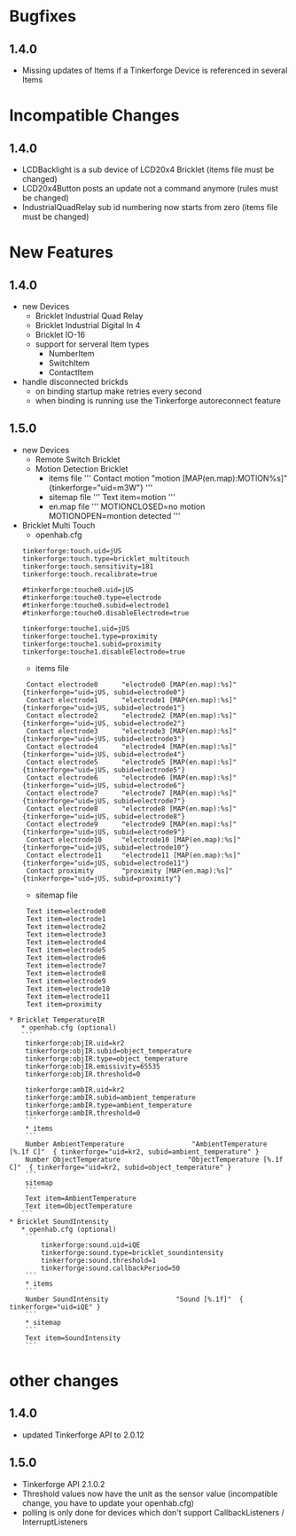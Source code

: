 # Bugfixes
 ## 1.4.0
  * Missing updates of Items if a Tinkerforge Device is referenced in several Items
# Incompatible Changes
 ## 1.4.0
  * LCDBacklight is a sub device of LCD20x4 Bricklet (items file must be changed)
  * LCD20x4Button posts an update not a command anymore (rules must be changed)
  * IndustrialQuadRelay sub id numbering now starts from zero (items file must be changed)
# New Features
 ## 1.4.0
  * new Devices
    * Bricklet Industrial Quad Relay
    * Bricklet Industrial Digital In 4
    * Bricklet IO-16
    * support for serveral Item types
       * NumberItem
       * SwitchItem
       * ContactItem
  * handle disconnected brickds
     * on binding startup make retries every second
     * when binding is running use the Tinkerforge autoreconnect feature
 ## 1.5.0
  * new Devices
    * Remote Switch Bricklet
    * Motion Detection Bricklet
        * items file
        '''
        Contact motion      "motion [MAP(en.map):MOTION%s]" {tinkerforge="uid=m3W"}
        '''
        * sitemap file
        '''
        Text item=motion
        '''
        * en.map file
        '''
            MOTIONCLOSED=no motion
            MOTIONOPEN=montion detected
        '''
   * Bricklet Multi Touch
       * openhab.cfg
       ```
       tinkerforge:touch.uid=jUS
       tinkerforge:touch.type=bricklet_multitouch
       tinkerforge:touch.sensitivity=181
       tinkerforge:touch.recalibrate=true

       #tinkerforge:touche0.uid=jUS
       #tinkerforge:touche0.type=electrode
       #tinkerforge:touche0.subid=electrode1
       #tinkerforge:touche0.disableElectrode=true

       tinkerforge:touche1.uid=jUS
       tinkerforge:touche1.type=proximity
       tinkerforge:touche1.subid=proximity
       tinkerforge:touche1.disableElectrode=true
       ```
       * items file
       ```
        Contact electrode0      "electrode0 [MAP(en.map):%s]" {tinkerforge="uid=jUS, subid=electrode0"}
        Contact electrode1      "electrode1 [MAP(en.map):%s]" {tinkerforge="uid=jUS, subid=electrode1"}
        Contact electrode2      "electrode2 [MAP(en.map):%s]" {tinkerforge="uid=jUS, subid=electrode2"}
        Contact electrode3      "electrode3 [MAP(en.map):%s]" {tinkerforge="uid=jUS, subid=electrode3"}
        Contact electrode4      "electrode4 [MAP(en.map):%s]" {tinkerforge="uid=jUS, subid=electrode4"}
        Contact electrode5      "electrode5 [MAP(en.map):%s]" {tinkerforge="uid=jUS, subid=electrode5"}
        Contact electrode6      "electrode6 [MAP(en.map):%s]" {tinkerforge="uid=jUS, subid=electrode6"}
        Contact electrode7      "electrode7 [MAP(en.map):%s]" {tinkerforge="uid=jUS, subid=electrode7"}
        Contact electrode8      "electrode8 [MAP(en.map):%s]" {tinkerforge="uid=jUS, subid=electrode8"}
        Contact electrode9      "electrode9 [MAP(en.map):%s]" {tinkerforge="uid=jUS, subid=electrode9"}
        Contact electrode10     "electrode10 [MAP(en.map):%s]" {tinkerforge="uid=jUS, subid=electrode10"}
        Contact electrode11     "electrode11 [MAP(en.map):%s]" {tinkerforge="uid=jUS, subid=electrode11"}
        Contact proximity       "proximity [MAP(en.map):%s]" {tinkerforge="uid=jUS, subid=proximity"}
        ```
       * sitemap file
       ```
        Text item=electrode0
        Text item=electrode1
        Text item=electrode2
        Text item=electrode3
        Text item=electrode4
        Text item=electrode5
        Text item=electrode6
        Text item=electrode7
        Text item=electrode8
        Text item=electrode9
        Text item=electrode10
        Text item=electrode11
        Text item=proximity
        ```
    * Bricklet TemperatureIR
       * openhab.cfg (optional)
       ```
        tinkerforge:objIR.uid=kr2
        tinkerforge:objIR.subid=object_temperature
        tinkerforge:objIR.type=object_temperature
        tinkerforge:objIR.emissivity=65535
        tinkerforge:objIR.threshold=0
        
        tinkerforge:ambIR.uid=kr2
        tinkerforge:ambIR.subid=ambient_temperature
        tinkerforge:ambIR.type=ambient_temperature
        tinkerforge:ambIR.threshold=0
        ```
        * items
        ```
        Number AmbientTemperature                 "AmbientTemperature [%.1f C]"  { tinkerforge="uid=kr2, subid=ambient_temperature" }
        Number ObjectTemperature                 "ObjectTemperature [%.1f C]"  { tinkerforge="uid=kr2, subid=object_temperature" }
        ```
        sitemap
        ```
        Text item=AmbientTemperature
        Text item=ObjectTemperature
       ```
    * Bricklet SoundIntensity
       * openhab.cfg (optional)
        ```
            tinkerforge:sound.uid=iQE
            tinkerforge:sound.type=bricklet_soundintensity
            tinkerforge:sound.threshold=1
            tinkerforge:sound.callbackPeriod=50
        ```
        * items
        ```
        Number SoundIntensity                 "Sound [%.1f]"  { tinkerforge="uid=iQE" }
        ```
        * sitemap
        ```
        Text item=SoundIntensity
        ```
# other changes
 ## 1.4.0
   * updated Tinkerforge API to 2.0.12
 ## 1.5.0
   * Tinkerforge API 2.1.0.2
   * Threshold values now have the unit as the sensor value (incompatible change, you have to update your openhab.cfg)
   * polling is only done for devices which don't support CallbackListeners / InterruptListeners